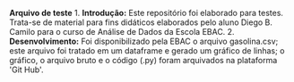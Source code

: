 **Arquivo
de
teste**
1.
**Introdução:**
Este
repositório
foi
elaborado
para
testes.
Trata-se
de
material
para
fins
didáticos
elaborados
pelo
aluno
Diego
B.
Camilo
para
o
curso
de
Análise
de
Dados
da
Escola
EBAC.
2.
**Desenvolvimento:**
Foi
disponibilizado
pela
EBAC
o
arquivo
gasolina.csv;
este
arquivo
foi
tratado
em
um
dataframe
e
gerado
um
gráfico
de
linhas;
o
gráfico,
o
arquivo
bruto
e
o
código
(.py)
foram
arquivados
na
plataforma
'Git
Hub'.
